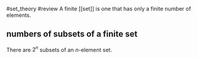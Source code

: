 #set_theory #review 
A finite [[set]] is one that has only a finite number of elements.

## numbers of subsets of a finite set
There are $2^n$ subsets of an $n$-element set.
